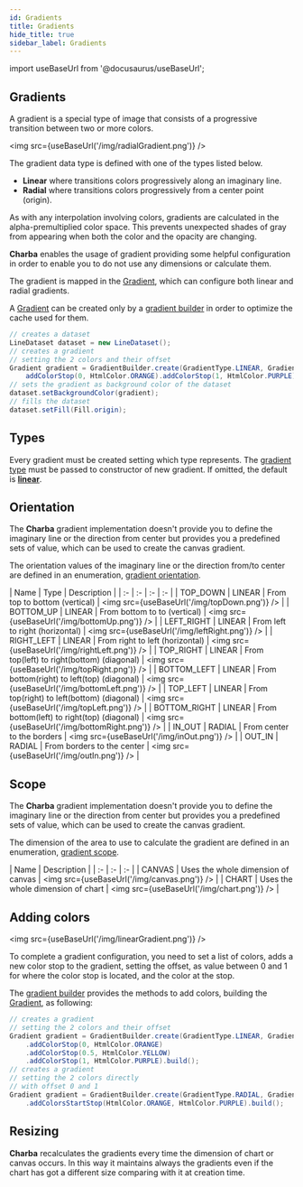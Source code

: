 ```yaml
---
id: Gradients
title: Gradients
hide_title: true
sidebar_label: Gradients
---
```

import useBaseUrl from '@docusaurus/useBaseUrl';

## Gradients

A gradient is a special type of image that consists of a progressive transition between two or more colors.

<img src={useBaseUrl('/img/radialGradient.png')} />

The gradient data type is defined with one of the types listed below.

 * **Linear** where transitions colors progressively along an imaginary line. 
 * **Radial** where transitions colors progressively from a center point (origin).
 
As with any interpolation involving colors, gradients are calculated in the alpha-premultiplied color space. This prevents unexpected shades of gray from appearing when both the color and the opacity are changing.

**Charba** enables the usage of gradient providing some helpful configuration in order to enable you to do not use any dimensions or calculate them.

The gradient is mapped in the [Gradient](https://pepstock-org.github.io/Charba/6.0/org/pepstock/charba/client/colors/Gradient.html), which can configure both linear and radial gradients.

A [Gradient](https://pepstock-org.github.io/Charba/6.0/org/pepstock/charba/client/colors/Gradient.html) can be created only by a [gradient builder](https://pepstock-org.github.io/Charba/6.0/org/pepstock/charba/client/colors/GradientBuilder.html) in order to optimize the cache used for them. 

```java
// creates a dataset
LineDataset dataset = new LineDataset();
// creates a gradient     
// setting the 2 colors and their offset
Gradient gradient = GradientBuilder.create(GradientType.LINEAR, GradientScope.CHART).
	addColorStop(0, HtmlColor.ORANGE).addColorStop(1, HtmlColor.PURPLE).build();
// sets the gradient as background color of the dataset      
dataset.setBackgroundColor(gradient);
// fills the dataset
dataset.setFill(Fill.origin);
```

## Types

Every gradient must be created setting which type represents. The [gradient type](https://pepstock-org.github.io/Charba/6.0/org/pepstock/charba/client/colors/GradientType.html) must be passed to constructor of new gradient. If omitted, the default is **[linear](https://pepstock-org.github.io/Charba/6.0/org/pepstock/charba/client/colors/GradientType.html#LINEAR)**.

## Orientation

The **Charba** gradient implementation doesn't provide you to define the imaginary line or the direction from center but provides you a predefined sets of value, which can be used to create the canvas gradient.

The orientation values of the imaginary line or the direction from/to center are defined in an enumeration, [gradient orientation](https://pepstock-org.github.io/Charba/6.0/org/pepstock/charba/client/colors/GradientOrientation.html).

| Name | Type | Description |
| :- | :- | :- | :- |
| TOP_DOWN | LINEAR | From top to bottom (vertical) | <img src={useBaseUrl('/img/topDown.png')} /> |
| BOTTOM_UP | LINEAR | From bottom to to (vertical) | <img src={useBaseUrl('/img/bottomUp.png')} /> |
| LEFT_RIGHT | LINEAR | From left to right (horizontal) | <img src={useBaseUrl('/img/leftRight.png')} /> |
| RIGHT_LEFT | LINEAR | From right to left (horizontal) | <img src={useBaseUrl('/img/rightLeft.png')} /> |
| TOP_RIGHT | LINEAR | From top(left) to right(bottom) (diagonal) | <img src={useBaseUrl('/img/topRight.png')} /> |
| BOTTOM_LEFT | LINEAR | From bottom(right) to left(top) (diagonal) | <img src={useBaseUrl('/img/bottomLeft.png')} /> |
| TOP_LEFT | LINEAR | From top(right) to left(bottom) (diagonal) | <img src={useBaseUrl('/img/topLeft.png')} /> |
| BOTTOM_RIGHT | LINEAR | From bottom(left) to right(top) (diagonal) | <img src={useBaseUrl('/img/bottomRight.png')} /> |
| IN_OUT | RADIAL | From center to the borders | <img src={useBaseUrl('/img/inOut.png')} /> |
| OUT_IN | RADIAL | From borders to the center | <img src={useBaseUrl('/img/outIn.png')} /> |

## Scope

The **Charba** gradient implementation doesn't provide you to define the imaginary line or the direction from center but provides you a predefined sets of value, which can be used to create the canvas gradient.

The dimension of the area to use to calculate the gradient are defined in an enumeration, [gradient scope](https://pepstock-org.github.io/Charba/6.0/org/pepstock/charba/client/colors/GradientScope.html).

| Name | Description |
| :- | :- | :- |
| CANVAS | Uses the whole dimension of canvas | <img src={useBaseUrl('/img/canvas.png')} /> |
| CHART | Uses the whole dimension of chart | <img src={useBaseUrl('/img/chart.png')} /> |

## Adding colors

<img src={useBaseUrl('/img/linearGradient.png')} />

To complete a gradient configuration, you need to set a list of colors, adds a new color stop to the gradient, setting the offset, as value between 0 and 1 for where the color stop is located, and the color at the stop.

The [gradient builder](https://pepstock-org.github.io/Charba/6.0/org/pepstock/charba/client/colors/GradientBuilder.html) provides the methods to add colors, building the [Gradient](https://pepstock-org.github.io/Charba/6.0/org/pepstock/charba/client/colors/Gradient.html), as following:

```java
// creates a gradient     
// setting the 2 colors and their offset
Gradient gradient = GradientBuilder.create(GradientType.LINEAR, GradientScope.CHART)
	.addColorStop(0, HtmlColor.ORANGE)
	.addColorStop(0.5, HtmlColor.YELLOW)
	.addColorStop(1, HtmlColor.PURPLE).build();
// creates a gradient     
// setting the 2 colors directly
// with offset 0 and 1
Gradient gradient = GradientBuilder.create(GradientType.RADIAL, GradientScope.CANVAS)
	.addColorsStartStop(HtmlColor.ORANGE, HtmlColor.PURPLE).build();
```

## Resizing

**Charba** recalculates the gradients every time the dimension of chart or canvas occurs. In this way it maintains always the gradients even if the chart has got a different size comparing with it at creation time.
